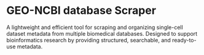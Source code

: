 # GEO-NCBI database Scraper

A lightweight and efficient tool for scraping and organizing single-cell dataset metadata from multiple biomedical databases. Designed to support bioinformatics research by providing structured, searchable, and ready-to-use metadata.
